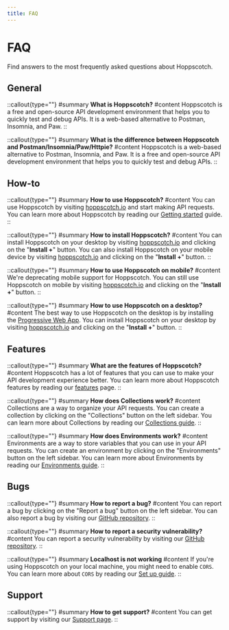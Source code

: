 ```yaml
---
title: FAQ
---
```


# FAQ

Find answers to the most frequently asked questions about Hoppscotch.

## General

::callout{type=""}
#summary
**What is Hoppscotch?**
#content
Hoppscotch is a free and open-source API development environment that helps you to quickly test and debug APIs. It is a web-based alternative to Postman, Insomnia, and Paw.
::

::callout{type=""}
#summary
**What is the difference between Hoppscotch and Postman/Insomnia/Paw/Httpie?**
#content
Hoppscotch is a web-based alternative to Postman, Insomnia, and Paw. It is a free and open-source API development environment that helps you to quickly test and debug APIs.
::

## How-to

::callout{type=""}
#summary
**How to use Hoppscotch?**
#content
You can use Hoppscotch by visiting [hoppscotch.io](https://hoppscotch.io) and start making API requests. You can learn more about Hoppscotch by reading our [Getting started](/guides/getting-started/introduction) guide.
::

::callout{type=""}
#summary
**How to install Hoppscotch?**
#content
You can install Hoppscotch on your desktop by visiting [hoppscotch.io](https://hoppscotch.io) and clicking on the "**Install +**" button. You can also install Hoppscotch on your mobile device by visiting [hoppscotch.io](https://hoppscotch.io) and clicking on the "**Install +**" button.
::

::callout{type=""}
#summary
**How to use Hoppscotch on mobile?**
#content
We're deprecating mobile support for Hoppscotch. You can still use Hoppscotch on mobile by visiting [hoppscotch.io](https://hoppscotch.io) and clicking on the "**Install +**" button.
::

::callout{type=""}
#summary
**How to use Hoppscotch on a desktop?**
#content
The best way to use Hoppscotch on the desktop is by installing the [Progressive Web App](/documentation/clients/web). You can install Hoppscotch on your desktop by visiting [hoppscotch.io](https://hoppscotch.io) and clicking on the "**Install +**" button.
::

## Features

::callout{type=""}
#summary
**What are the features of Hoppscotch?**
#content
Hoppscotch has a lot of features that you can use to make your API development experience better. You can learn more about Hoppscotch features by reading our [features](/documentation/features) page.
::

::callout{type=""}
#summary
**How does Collections work?**
#content
Collections are a way to organize your API requests. You can create a collection by clicking on the "Collections" button on the left sidebar. You can learn more about Collections by reading our [Collections guide](/documentation/features/collections).
::

::callout{type=""}
#summary
**How does Environments work?**
#content
Environments are a way to store variables that you can use in your API requests. You can create an environment by clicking on the "Environments" button on the left sidebar. You can learn more about Environments by reading our [Environments guide](/documentation/features/environments).
::

## Bugs

::callout{type=""}
#summary
**How to report a bug?**
#content
You can report a bug by clicking on the "Report a bug" button on the left sidebar. You can also report a bug by visiting our [GitHub repository](https://github.com/hoppscotch/hoppscotch/issues/new/choose).
::

::callout{type=""}
#summary
**How to report a security vulnerability?**
#content
You can report a security vulnerability by visiting our [GitHub repository](https://github.com/hoppscotch/hoppscotch/security/policy).
::

::callout{type=""}
#summary
**Localhost is not working**
#content
If you're using Hoppscotch on your local machine, you might need to enable `CORS`. You can learn more about `CORS` by reading our [Set up guide](/documentation/getting-started/setup#locally-served-apis).
::

## Support

::callout{type=""}
#summary
**How to get support?**
#content
You can get support by visiting our [Support page](/support/solutions/community).
::
